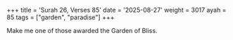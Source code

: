+++
title = 'Surah 26, Verses 85'
date = '2025-08-27'
weight = 3017
ayah = 85
tags = ["garden", "paradise"]
+++

Make me one of those awarded the Garden of Bliss.